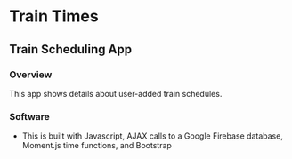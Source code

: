 # Train Times

## Train Scheduling App


### Overview

This app shows details about user-added train schedules.

### Software

* This is built with Javascript, AJAX calls to a Google Firebase database, Moment.js time functions, and Bootstrap
